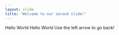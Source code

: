 ```yaml
---
layout: slide
title: "Welcome to our second slide!"
---
```

Hello World
Hello World
Use the left arrow to go back!
